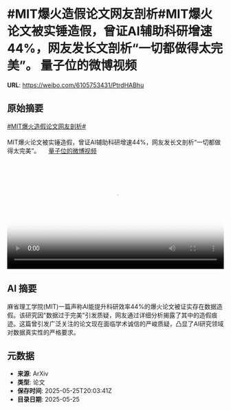 # #MIT爆火造假论文网友剖析#MIT爆火论文被实锤造假，曾证AI辅助科研增速44%，网友发长文剖析“一切都做得太完美”。 量子位的微博视频

**URL**: https://weibo.com/6105753431/PtrdHABhu

## 原始摘要

<a href="https://m.weibo.cn/search?containerid=231522type%3D1%26t%3D10%26q%3D%23MIT%E7%88%86%E7%81%AB%E9%80%A0%E5%81%87%E8%AE%BA%E6%96%87%E7%BD%91%E5%8F%8B%E5%89%96%E6%9E%90%23&amp;extparam=%23MIT%E7%88%86%E7%81%AB%E9%80%A0%E5%81%87%E8%AE%BA%E6%96%87%E7%BD%91%E5%8F%8B%E5%89%96%E6%9E%90%23" data-hide=""><span class="surl-text">#MIT爆火造假论文网友剖析#</span></a><br><br>MIT爆火论文被实锤造假，曾证AI辅助科研增速44%，网友发长文剖析“一切都做得太完美”。 <a href="https://video.weibo.com/show?fid=1034:5169977771360309" data-hide=""><span class="url-icon"><img style="width: 1rem;height: 1rem" src="https://h5.sinaimg.cn/upload/2015/09/25/3/timeline_card_small_video_default.png" referrerpolicy="no-referrer"></span><span class="surl-text">量子位的微博视频</span></a> <br clear="both"><div style="clear: both"></div><video controls="controls" poster="https://tvax2.sinaimg.cn/orj480/006Fd7o3ly1i1r0vcfqntj30u01hcwgk.jpg" style="width: 100%"><source src="https://f.video.weibocdn.com/o0/aIiJkUxOlx08ovjnnEtW01041200nEkz0E010.mp4?label=mp4_720p&amp;template=720x1280.24.0&amp;ori=0&amp;ps=1CwnkDw1GXwCQx&amp;Expires=1748206977&amp;ssig=xKoZWkViTt&amp;KID=unistore,video"><source src="https://f.video.weibocdn.com/o0/KkTjRSNFlx08ovjnGum401041200duNX0E010.mp4?label=mp4_hd&amp;template=540x960.24.0&amp;ori=0&amp;ps=1CwnkDw1GXwCQx&amp;Expires=1748206977&amp;ssig=RjSk3FVl7%2B&amp;KID=unistore,video"><source src="https://f.video.weibocdn.com/o0/bdTG2HWxlx08ovjnn0Gc010412007ig70E010.mp4?label=mp4_ld&amp;template=360x640.24.0&amp;ori=0&amp;ps=1CwnkDw1GXwCQx&amp;Expires=1748206977&amp;ssig=vWlZ3zAooS&amp;KID=unistore,video"><p>视频无法显示，请前往<a href="https://video.weibo.com/show?fid=1034%3A5169977771360309" target="_blank" rel="noopener noreferrer">微博视频</a>观看。</p></video>

## AI 摘要

麻省理工学院(MIT)一篇声称AI能提升科研效率44%的爆火论文被证实存在数据造假。该研究因"数据过于完美"引发质疑，网友通过详细分析揭露了其中的造假痕迹。这篇曾引发广泛关注的论文现在面临学术诚信的严峻质疑，凸显了AI研究领域对数据真实性的严格要求。

## 元数据

- **来源**: ArXiv
- **类型**: 论文
- **保存时间**: 2025-05-25T20:03:41Z
- **目录日期**: 2025-05-25
